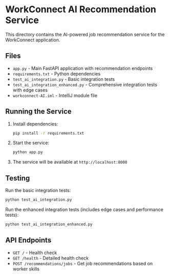 # WorkConnect AI Recommendation Service

This directory contains the AI-powered job recommendation service for the WorkConnect application.

## Files

- `app.py` - Main FastAPI application with recommendation endpoints
- `requirements.txt` - Python dependencies
- `test_ai_integration.py` - Basic integration tests
- `test_ai_integration_enhanced.py` - Comprehensive integration tests with edge cases
- `workconnect-AI.iml` - IntelliJ module file

## Running the Service

1. Install dependencies:
   ```bash
   pip install -r requirements.txt
   ```

2. Start the service:
   ```bash
   python app.py
   ```

3. The service will be available at `http://localhost:8000`

## Testing

Run the basic integration tests:
```bash
python test_ai_integration.py
```

Run the enhanced integration tests (includes edge cases and performance tests):
```bash
python test_ai_integration_enhanced.py
```

## API Endpoints

- `GET /` - Health check
- `GET /health` - Detailed health check
- `POST /recommendations/jobs` - Get job recommendations based on worker skills
